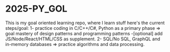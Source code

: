 # 2025-PY_GOL
This is my goal oriented learning repo, where I learn stuff here's the current steps/goal:
  1- practice coding in C/C++/C#, Python as a primary phase => goal mastery of design patterns and programming patterns
    -[optional] add JS/Node/React/HTML/CSS as supplement.
  2- SQL/No SQL, GraphQL and in-memory databases => practice algorithms and data processing.
